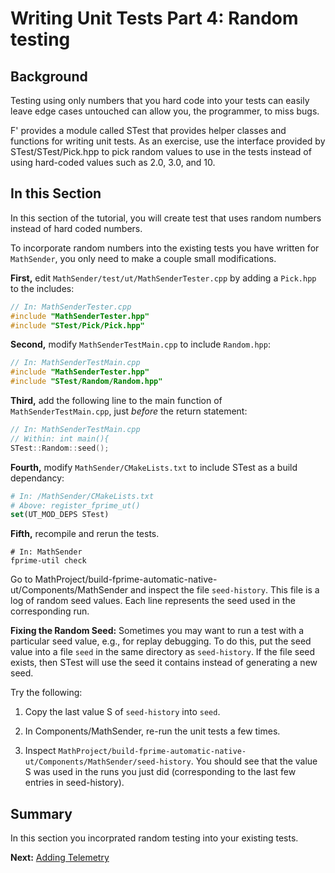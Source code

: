 # Writing Unit Tests Part 4: Random testing

## Background 

Testing using only numbers that you hard code into your tests can easily leave edge cases untouched can allow you, the programmer, to miss bugs.

F' provides a module called STest that provides helper classes and functions for writing unit tests. As an exercise, use the interface provided by STest/STest/Pick.hpp to pick random values to use in the tests instead of using hard-coded values such as 2.0, 3.0, and 10.

## In this Section

In this section of the tutorial, you will create test that uses random numbers instead of hard coded numbers. 

To incorporate random numbers into the existing tests you have written for `MathSender`, you only need to make a couple small modifications. 

**First,** edit `MathSender/test/ut/MathSenderTester.cpp` by adding a `Pick.hpp` to the includes: 

```cpp
// In: MathSenderTester.cpp
#include "MathSenderTester.hpp"
#include "STest/Pick/Pick.hpp"
```


**Second,** modify `MathSenderTestMain.cpp` to include `Random.hpp`:

```cpp
// In: MathSenderTestMain.cpp
#include "MathSenderTester.hpp"
#include "STest/Random/Random.hpp"
```


**Third,** add the following line to the main function of `MathSenderTestMain.cpp`, just *before* the return statement:

```cpp
// In: MathSenderTestMain.cpp
// Within: int main(){
STest::Random::seed();
```

**Fourth,** modify `MathSender/CMakeLists.txt` to include STest as a build dependancy:

```cmake 
# In: /MathSender/CMakeLists.txt
# Above: register_fprime_ut()
set(UT_MOD_DEPS STest)
```
**Fifth,** recompile and rerun the tests.

```shell
# In: MathSender  
fprime-util check 
```

Go to MathProject/build-fprime-automatic-native-ut/Components/MathSender and inspect the file `seed-history`. This file is a log of random seed values. Each line represents the seed used in the corresponding run.

**Fixing the Random Seed:**
Sometimes you may want to run a test with a particular seed value, e.g., for replay debugging. To do this, put the seed value into a file `seed` in the same directory as `seed-history`. If the file seed exists, then STest will use the seed it contains instead of generating a new seed.

Try the following:

   1. Copy the last value S of ```seed-history``` into ```seed```.

   2. In Components/MathSender, re-run the unit tests a few times.

   3. Inspect ```MathProject/build-fprime-automatic-native-ut/Components/MathSender/seed-history```. You should see that the value S was used in the runs you just did (corresponding to the last few entries in seed-history).

## Summary 

In this section you incorprated random testing into your existing tests.

**Next:** [Adding Telemetry](./adding-telemetry.md)